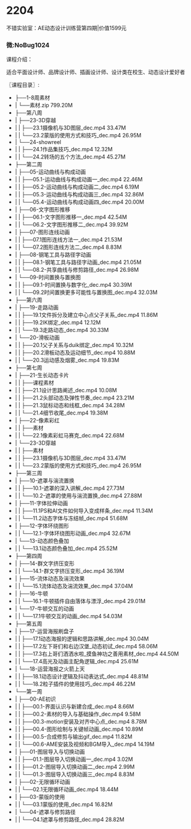 # 2204
不错实验室：AE动态设计训练营第四期|价值1599元
### 微:NoBug1024 


课程介绍：

适合平面设计师、品牌设计师、插画设计师、设计类在校生、动态设计爱好者


〖课程目录〗:

- ├──1-8周素材  
- |   └──素材.zip  799.20M
- ├──第八周  
- |   ├──23-3D穿越  
- |   |   ├──23.1摄像机与3D图层_dec.mp4  33.47M
- |   |   └──23.2蒙版的使用方式和技巧_dec.mp4  26.95M
- |   └──24-showreel  
- |   |   ├──24.1作品集技巧_dec.mp4  12.32M
- |   |   └──24.2转场的五个方法_dec.mp4  45.27M
- ├──第二周  
- |   ├──05-运动曲线与构成动画  
- |   |   ├──05.1-运动曲线与构成动画一_dec.mp4  22.46M
- |   |   ├──05.2-运动曲线与构成动画二_dec.mp4  6.19M
- |   |   ├──05.3-运动曲线与构成动画三_dec.mp4  32.86M
- |   |   └──05.4-运动曲线与构成动画四_dec.mp4  20.00M
- |   ├──06-文字图形推移  
- |   |   ├──06.1-文字图形推移一_dec.mp4  42.54M
- |   |   └──06.2-文字图形推移二_dec.mp4  39.92M
- |   ├──07-图形连线动画  
- |   |   ├──07.1图形连线方法一_dec.mp4  21.53M
- |   |   └──07.2图形连线方法二_dec.mp4  8.83M
- |   ├──08-钢笔工具与路径字动画  
- |   |   ├──08.1-钢笔工具与路径字动画_dec.mp4  21.05M
- |   |   └──08.2-共享曲线与修剪路径_dec.mp4  26.98M
- |   └──09-时间置换与置换图  
- |   |   ├──09.1-时间置换与数字化_dec.mp4  30.39M
- |   |   └──09.2时间置换更多可能性与置换图_dec.mp4  32.03M
- ├──第六周  
- |   ├──19-走路动画  
- |   |   ├──19.1文件拆分及建立中心点父子关系_dec.mp4  11.86M
- |   |   ├──19.2IK绑定_dec.mp4  12.12M
- |   |   └──19.3走路动态_dec.mp4  30.33M
- |   └──20-滑板动画  
- |   |   ├──20.1父子关系与duik绑定_dec.mp4  10.32M
- |   |   ├──20.2滑板动态及运动细节_dec.mp4  10.88M
- |   |   └──20.3运动感及烟雾_dec.mp4  19.83M
- ├──第七周  
- |   ├──21-生长动态卡片  
- |   |   ├──课程素材  
- |   |   ├──21.1设计思路阐述_dec.mp4  10.08M
- |   |   ├──21.2头部动态及弹性节奏_dec.mp4  23.21M
- |   |   ├──21.3鼠标动态和线框_dec.mp4  34.28M
- |   |   └──21.4细节收尾_dec.mp4  19.38M
- |   ├──22-像素彩红  
- |   |   ├──素材  
- |   |   └──22.1像素彩虹马赛克_dec.mp4  22.68M
- |   └──23-3D穿越  
- |   |   ├──素材  
- |   |   ├──23.1摄像机与3D图层_dec.mp4  33.47M
- |   |   └──23.2蒙版的使用方式和技巧_dec.mp4  26.95M
- ├──第三周  
- |   ├──10-遮罩与湍流置换  
- |   |   ├──10.1-遮罩的深入讲解_dec.mp4  27.73M
- |   |   └──10.2-遮罩的使用与湍流置换_dec.mp4  27.88M
- |   ├──11-字体拉伸动画  
- |   |   ├──11.1PS和AI文件如何导入变成样条_dec.mp4  11.34M
- |   |   └──11.2动态字体与冻结帧_dec.mp4  51.68M
- |   ├──12-字体环绕图形  
- |   |   └──12.1-字体环绕图形动画_dec.mp4  32.67M
- |   └──13-动态颜色叠加  
- |   |   └──13.1动态颜色叠加_dec.mp4  25.52M
- ├──第四周  
- |   ├──14-群文字挤压变形  
- |   |   └──14.1-群文字挤压变形_dec.mp4  36.19M
- |   ├──15-流体动态及湍流效果  
- |   |   └──15.1流体动态及湍流效果_dec.mp4  37.04M
- |   ├──16-牛顿  
- |   |   └──16.1-牛顿插件自由落体与漂浮_dec.mp4  29.01M
- |   └──17-牛顿交互的动画  
- |   |   └──17.1牛顿交互的动画_dec.mp4  54.03M
- ├──第五周  
- |   ├──17-运营海报刷盘子  
- |   |   ├──17.1动态海报的逻辑和思路讲解_dec.mp4  30.04M
- |   |   ├──17.2左下哥们和右边汉堡_动态初试_dec.mp4  58.06M
- |   |   ├──17.3右上哥们洒洒水啦_摸鱼神功之善用素材_dec.mp4  44.50M
- |   |   └──17.4高光及动画主配角逻辑_dec.mp4  25.61M
- |   └──18-运营海报之火箭上天  
- |   |   ├──18.1动态设计逻辑及抖动表达式_dec.mp4  48.81M
- |   |   └──18.2粒子插件的使用技巧_dec.mp4  46.22M
- └──第一周  
- |   ├──00-AE初识  
- |   |   ├──00.1-界面认识与新建合成_dec.mp4  8.66M
- |   |   ├──00.2-素材的导入与基础操作_dec.mp4  9.58M
- |   |   ├──00.3-motion安装及对齐中心点_dec.mp4  8.78M
- |   |   ├──00.4-图形绘制与关键帧动画_dec.mp4  10.89M
- |   |   ├──00.5-合成修剪与输出gif_dec.mp4  11.82M
- |   |   └──00.6-AME安装及视频和BGM导入_dec.mp4  14.19M
- |   ├──01-图层导入与切换动画  
- |   |   ├──01.1-图层导入切换动画一_dec.mp4  3.02M
- |   |   ├──01.2-图层导入切换动画二_dec.mp4  2.99M
- |   |   └──01.3-图层导入切换动画三_dec.mp4  8.83M
- |   ├──02-无限循环动画  
- |   |   └──02.1无限循环动画_dec.mp4  18.44M
- |   ├──03-蒙版的使用  
- |   |   └──03.1蒙版的使用_dec.mp4  16.82M
- |   └──04-遮罩与修剪路径  
- |   |   └──04.1遮罩与修剪路径_dec.mp4  28.82M
